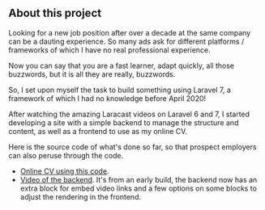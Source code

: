 ## About this project

Looking for a new job position after over a decade at the same company can be a dauting experience. So many ads ask for different platforms / frameworks of which I have no real professional experience.

Now you can say that you are a fast learner, adapt quickly, all those buzzwords, but it is all they are really, buzzwords.

So, I set upon myself the task to build something using Laravel 7, a framework of which I had no knowledge before April 2020!

After watching the amazing Laracast videos on Laravel 6 and 7, I started developing a site with a simple backend to manage the structure and content, as well as a frontend to use as my online CV.

Here is the source code of what's done so far, so that prospect employers can also peruse through the code.

- [Online CV using this code](https://cv.oscarolim.com).
- [Video of the backend](https://laravel.com/docs/container). It's from an early build, the backend now has an extra block for embed video links and a few options on some blocks to adjust the rendering in the frontend.